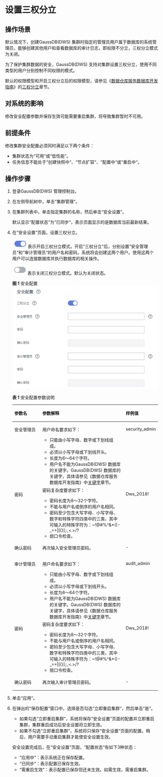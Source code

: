 # 设置三权分立<a name="dws_01_0074"></a>

## 操作场景<a name="section43782126162722"></a>

默认情况下，创建GaussDB\(DWS\) 集群时指定的管理员用户属于数据库的系统管理员，能够创建其他用户和查看数据库的审计日志，即权限不分立，三权分立模式为关闭。

为了保护集群数据的安全，GaussDB\(DWS\) 支持对集群设置三权分立，使用不同类型的用户分别控制不同权限的模式。

默认的权限模型和开启三权分立后的权限模型，请参见《[数据仓库服务数据库开发指南](https://support.huaweicloud.com/devg-dws/preface.html)》的[三权分立](https://support.huaweicloud.com/devg-dws/rights_separation.html)章节。

## 对系统的影响<a name="section32447445163911"></a>

修改安全配置参数并保存生效可能需要重启集群，将导致集群暂时不可用。

## 前提条件<a name="section6488541984957"></a>

修改集群安全配置必须同时满足以下两个条件：

-   集群状态为“可用“或“低性能“。
-   任务信息不能处于“创建快照中“、“节点扩容“、“配置中“或“重启中“。

## 操作步骤<a name="section63097435164448"></a>

1.  登录GaussDB\(DWS\) 管理控制台。
2.  在左侧导航树中，单击“集群管理“。
3.  在集群列表中，单击指定集群的名称，然后单击“安全设置“。

    默认显示“配置状态“为“已同步“，表示页面显示的是数据库当前最新结果。

4.  在“安全设置“页面，设置三权分立。

    ![](figures/dws_icon_on.png)表示开启三权分立模式。开启“三权分立“后，分别设置“安全管理员“和“审计管理员“的用户名和密码，系统将会创建这两个用户。使用这两个用户可以连接数据库并执行数据库的相关操作。

    ![](figures/dws_icon_off.png)表示关闭三权分立模式。默认为关闭状态。

    **图 1**  安全配置<a name="fig18471883435"></a>  
    ![](figures/安全配置.png "安全配置")

    **表 1**  安全配置参数说明

    <a name="table19251053172511"></a>
    <table><thead align="left"><tr id="row1625953112519"><th class="cellrowborder" valign="top" width="20%" id="mcps1.2.4.1.1"><p id="p32612535253"><a name="p32612535253"></a><a name="p32612535253"></a>参数名</p>
    </th>
    <th class="cellrowborder" valign="top" width="59%" id="mcps1.2.4.1.2"><p id="p11261153202515"><a name="p11261153202515"></a><a name="p11261153202515"></a>参数解释</p>
    </th>
    <th class="cellrowborder" valign="top" width="21%" id="mcps1.2.4.1.3"><p id="p15261253162517"><a name="p15261253162517"></a><a name="p15261253162517"></a>样例值</p>
    </th>
    </tr>
    </thead>
    <tbody><tr id="row626115316259"><td class="cellrowborder" valign="top" width="20%" headers="mcps1.2.4.1.1 "><p id="p326105342511"><a name="p326105342511"></a><a name="p326105342511"></a>安全管理员</p>
    </td>
    <td class="cellrowborder" valign="top" width="59%" headers="mcps1.2.4.1.2 "><p id="p1125715255316"><a name="p1125715255316"></a><a name="p1125715255316"></a>用户命名要求如下：</p>
    <a name="ul925811254311"></a><a name="ul925811254311"></a><ul id="ul925811254311"><li>只能由小写字母、数字或下划线组成。</li><li>必须以小写字母或下划线开头。</li><li>长度为6～64个字符。</li><li>用户名不能为GaussDB(DWS) 数据库的关键字。GaussDB(DWS) 数据库的关键字，具体请参见《数据仓库服务数据库开发指南》中<a href="https://support.huaweicloud.com/devg-dws/keyword.html" target="_blank" rel="noopener noreferrer">关键字</a>章节。</li></ul>
    </td>
    <td class="cellrowborder" valign="top" width="21%" headers="mcps1.2.4.1.3 "><p id="p62610537258"><a name="p62610537258"></a><a name="p62610537258"></a>security_admin</p>
    </td>
    </tr>
    <tr id="row326125322513"><td class="cellrowborder" valign="top" width="20%" headers="mcps1.2.4.1.1 "><p id="p1026853112518"><a name="p1026853112518"></a><a name="p1026853112518"></a>密码</p>
    </td>
    <td class="cellrowborder" valign="top" width="59%" headers="mcps1.2.4.1.2 "><div class="p" id="p14892133520320"><a name="p14892133520320"></a><a name="p14892133520320"></a>密码复杂度要求如下：<a name="dws_01_0019_ul13418111318144"></a><a name="dws_01_0019_ul13418111318144"></a><ul id="dws_01_0019_ul13418111318144"><li>密码长度为8～32个字符。</li><li>不能与用户名或倒序的用户名相同。</li><li>密码至少包含大写字母、小写字母、数字和特殊字符四类中的三类，其中可输入的特殊字符为：~!@#%^&amp;*()-_=+|[{}];:,&lt;.&gt;/?</li><li>弱口令检查。</li></ul>
    </div>
    </td>
    <td class="cellrowborder" valign="top" width="21%" headers="mcps1.2.4.1.3 "><p id="p226753172513"><a name="p226753172513"></a><a name="p226753172513"></a>Dws_2018!</p>
    </td>
    </tr>
    <tr id="row82645310256"><td class="cellrowborder" valign="top" width="20%" headers="mcps1.2.4.1.1 "><p id="p126195319254"><a name="p126195319254"></a><a name="p126195319254"></a>确认密码</p>
    </td>
    <td class="cellrowborder" valign="top" width="59%" headers="mcps1.2.4.1.2 "><p id="p82612538250"><a name="p82612538250"></a><a name="p82612538250"></a>再次输入安全管理员密码。</p>
    </td>
    <td class="cellrowborder" valign="top" width="21%" headers="mcps1.2.4.1.3 "><p id="p14262538253"><a name="p14262538253"></a><a name="p14262538253"></a>-</p>
    </td>
    </tr>
    <tr id="row3931218192713"><td class="cellrowborder" valign="top" width="20%" headers="mcps1.2.4.1.1 "><p id="p1695718122717"><a name="p1695718122717"></a><a name="p1695718122717"></a>审计管理员</p>
    </td>
    <td class="cellrowborder" valign="top" width="59%" headers="mcps1.2.4.1.2 "><p id="p138595192390"><a name="p138595192390"></a><a name="p138595192390"></a>用户命名要求如下：</p>
    <a name="ul615614912298"></a><a name="ul615614912298"></a><ul id="ul615614912298"><li>只能由小写字母、数字或下划线组成。</li><li>必须以小写字母或下划线开头。</li><li>长度为6～64个字符。</li><li>用户名不能为GaussDB(DWS) 数据库的关键字。GaussDB(DWS) 数据库的关键字，具体请参见《数据仓库服务数据库开发指南》中<a href="https://support.huaweicloud.com/devg-dws/keyword.html" target="_blank" rel="noopener noreferrer">关键字</a>章节。</li></ul>
    </td>
    <td class="cellrowborder" valign="top" width="21%" headers="mcps1.2.4.1.3 "><p id="p159510181272"><a name="p159510181272"></a><a name="p159510181272"></a>audit_admin</p>
    </td>
    </tr>
    <tr id="row16584121102717"><td class="cellrowborder" valign="top" width="20%" headers="mcps1.2.4.1.1 "><p id="p6584182110274"><a name="p6584182110274"></a><a name="p6584182110274"></a>密码</p>
    </td>
    <td class="cellrowborder" valign="top" width="59%" headers="mcps1.2.4.1.2 "><div class="p" id="p1358411211270"><a name="p1358411211270"></a><a name="p1358411211270"></a>密码复杂度要求如下：<a name="dws_01_0074_dws_01_0019_ul13418111318144"></a><a name="dws_01_0074_dws_01_0019_ul13418111318144"></a><ul id="dws_01_0074_dws_01_0019_ul13418111318144"><li>密码长度为8～32个字符。</li><li>不能与用户名或倒序的用户名相同。</li><li>密码至少包含大写字母、小写字母、数字和特殊字符四类中的三类，其中可输入的特殊字符为：~!@#%^&amp;*()-_=+|[{}];:,&lt;.&gt;/?</li><li>弱口令检查。</li></ul>
    </div>
    </td>
    <td class="cellrowborder" valign="top" width="21%" headers="mcps1.2.4.1.3 "><p id="p205846217277"><a name="p205846217277"></a><a name="p205846217277"></a>Dws_2018!</p>
    </td>
    </tr>
    <tr id="row16526153272717"><td class="cellrowborder" valign="top" width="20%" headers="mcps1.2.4.1.1 "><p id="p7526183215279"><a name="p7526183215279"></a><a name="p7526183215279"></a>确认密码</p>
    </td>
    <td class="cellrowborder" valign="top" width="59%" headers="mcps1.2.4.1.2 "><p id="p352613262718"><a name="p352613262718"></a><a name="p352613262718"></a>再次输入审计管理员密码。</p>
    </td>
    <td class="cellrowborder" valign="top" width="21%" headers="mcps1.2.4.1.3 "><p id="p9526163215277"><a name="p9526163215277"></a><a name="p9526163215277"></a>-</p>
    </td>
    </tr>
    </tbody>
    </table>

5.  单击“应用“。
6.  在弹出的“保存配置“窗口中，选择是否勾选“立即重启集群“，然后单击“是“。

    -   如果勾选“立即重启集群“，系统将保存“安全设置“页面的配置并立即重启集群，集群重启成功后安全设置将立即生效。
    -   如果不勾选“立即重启集群“，系统将只保存“安全设置“页面的配置。稍后，用户需要手动重启集群才能使安全设置生效。

    安全设置完成后，在“安全设置“页面，“配置状态“有如下3种状态：

    -   “应用中“：表示系统正在保存配置。
    -   “已同步“：表示配置已保存生效。
    -   “需重启生效“：表示配置已保存但还未生效。如需生效，需重启集群。


